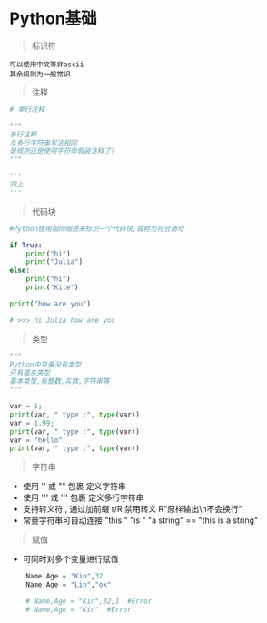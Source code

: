 # Python基础

> 标识符

    可以使用中文等非ascii  
    其余规则为一般常识


> 注释
```python
# 单行注释

"""
多行注释
与多行字符串写法相同
是规则还是使用字符串假装注释了?
"""

'''
同上
'''

```

> 代码块
```python
#Python使用相同缩进来标识一个代码块,或称为符合语句

if True:
    print("hi")
    print("Julia")
else:
    print("hi")
    print("Kite")

print("how are you")

# >>> hi Julia how are you
```

> 类型
```python
"""
Python中变量没有类型
只有值友类型
基本类型,有整数,实数,字符串等
"""

var = 1;
print(var, " type :", type(var))
var = 1.99;
print(var, " type :", type(var))
var = "hello"
print(var, " type :", type(var))

```

> 字符串
* 使用 '' 或 "" 包裹 定义字符串
* 使用 ''' 或 ''' 包裹 定义多行字符串
* 支持转义符 \, 通过加前缀 r/R 禁用转义 R"原样输出\n不会换行"
* 常量字符串可自动连接 "this " "is " "a string" == "this is a string"

> 赋值
* 可同时对多个变量进行赋值
```python
    Name,Age = "Kin",32
    Name,Age = "Lin","ok"

    # Name,Age = "Kin",32,1  #Error
    # Name,Age = "Kin"  #Error

```